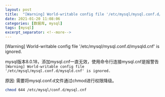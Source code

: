 ```yaml
---
layout: post
title:  "[Warning] World-writable config file '/etc/mysql/mysql.conf.d/mysqld.cnf' is ignored."
date: 2021-01-20 11:08:06
categories: [数据库, mysql]
tags: [mysql]
excerpt_separator: <!--more-->
---
```

[Warning] World-writable config file '/etc/mysql/mysql.conf.d/mysqld.cnf' is ignored.
<!--more-->
mysql版本8.0.18，添加mysql.cnf一直无效，使用命令行连接mysql.cnf是报警告
`[Warning] World-writable config file '/etc/mysql/mysql.conf.d/mysqld.cnf' is ignored.`

原因:
需要将mysql.conf.d文件通过chmod进行权限降级。

```bash
chmod 644 /etc/mysql/conf.d/mysql.cnf
```